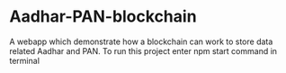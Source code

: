# Aadhar-PAN-blockchain
A webapp which demonstrate how a blockchain can work to store data related Aadhar and PAN.
To run this project enter npm start command in terminal
